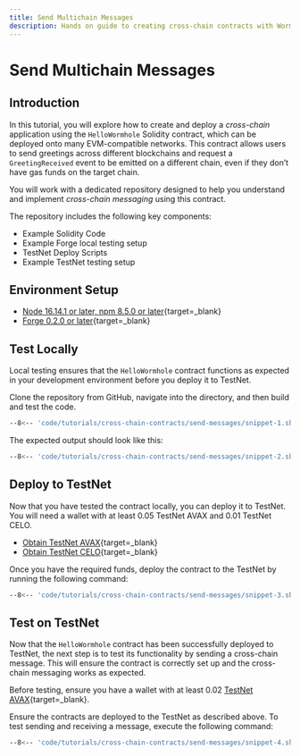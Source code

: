```yaml
---
title: Send Multichain Messages
description: Hands on guide to creating cross-chain contracts with Wormhole practice repository.
---
```


<!--
comments go here
-->

# Send Multichain Messages

## Introduction

In this tutorial, you will explore how to create and deploy a _cross-chain_ application using the `HelloWormhole` Solidity contract, which can be deployed onto many EVM-compatible networks. This contract allows users to send greetings across different blockchains and request a `GreetingReceived` event to be emitted on a different chain, even if they don’t have gas funds on the target chain.

You will work with a dedicated repository designed to help you understand and implement _cross-chain messaging_ using this contract.

The repository includes the following key components:

- Example Solidity Code
- Example Forge local testing setup
- TestNet Deploy Scripts
- Example TestNet testing setup

## Environment Setup

- [Node 16.14.1 or later, npm 8.5.0 or later](https://docs.npmjs.com/downloading-and-installing-node-js-and-npm){target=\_blank}
- [Forge 0.2.0 or later](https://book.getfoundry.sh/getting-started/installation){target=\_blank}

## Test Locally

Local testing ensures that the `HelloWormhole` contract functions as expected in your development environment before you deploy it to TestNet.

Clone the repository from GitHub, navigate into the directory, and then build and test the code.

```sh
--8<-- 'code/tutorials/cross-chain-contracts/send-messages/snippet-1.sh'
```

The expected output should look like this:

```sh
--8<-- 'code/tutorials/cross-chain-contracts/send-messages/snippet-2.sh'
```

## Deploy to TestNet

Now that you have tested the contract locally, you can deploy it to TestNet. You will need a wallet with at least 0.05 TestNet AVAX and 0.01 TestNet CELO.

- [Obtain TestNet AVAX](https://faucet.avax-test.network/){target=\_blank}
- [Obtain TestNet CELO](https://celo.org/developers/faucet){target=\_blank}

Once you have the required funds, deploy the contract to the TestNet by running the following command:

```sh
--8<-- 'code/tutorials/cross-chain-contracts/send-messages/snippet-3.sh'
```

## Test on TestNet
Now that the `HelloWormhole` contract has been successfully deployed to TestNet, the next step is to test its functionality by sending a cross-chain message. This will ensure the contract is correctly set up and the cross-chain messaging works as expected.

Before testing, ensure you have a wallet with at least 0.02 [TestNet AVAX](https://faucet.avax-test.network/){target=\_blank}.

Ensure the contracts are deployed to the TestNet as described above. To test sending and receiving a message, execute the following command:

```sh
--8<-- 'code/tutorials/cross-chain-contracts/send-messages/snippet-4.sh'
```


